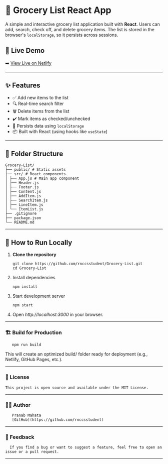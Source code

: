 # 🛒 Grocery List React App

A simple and interactive grocery list application built with **React**. Users can add, search, check off, and delete grocery items. The list is stored in the browser's `localStorage`, so it persists across sessions.

## 🔗 Live Demo

➡️ [View Live on Netlify](https://admirable-beijinho-4e4a46.netlify.app)

---

## ✨ Features

- ✅ Add new items to the list
- 🔍 Real-time search filter
- 🗑️ Delete items from the list
- ✔️ Mark items as checked/unchecked
- 💾 Persists data using `localStorage`
- 📦 Built with React (using hooks like `useState`)

---

## 📂 Folder Structure

    Grocery-List/
    ├── public/ # Static assets
    ├── src/ # React components
    │ ├── App.js # Main app component
    │ ├── Header.js
    │ ├── Footer.js
    │ ├── Content.js
    │ ├── AddItem.js
    │ ├── SearchItem.js
    │ ├── LineItem.js
    │ └── ItemList.js
    ├── .gitignore
    ├── package.json
    └── README.md


---

## 🚀 How to Run Locally

1. **Clone the repository**
   
       git clone https://github.com/rnccsstudent/Grocery-List.git
       cd Grocery-List
   
2. Install dependencies

       npm install
   
3. Start development server

       npm start
   
4. Open *http://localhost:3000* in your browser.

---

### 🏗️ Build for Production

       npm run build
  This will create an optimized build/ folder ready for deployment (e.g., Netlify, GitHub Pages, etc.).

---

### 📜 License

    This project is open source and available under the MIT License.

---

### 🙋‍♂️ Author
       Pranab Mahata
       [GitHub](https://github.com/rnccsstudent)

---

### 💬 Feedback

      If you find a bug or want to suggest a feature, feel free to open an issue or a pull request.

---
